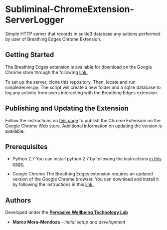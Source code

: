 # Subliminal-ChromeExtension-ServerLogger
Simple HTTP server that records in sqlite3 database any actions performed by user of Breathing Edges Chrome Extension.

## Getting Started

The Breathing Edges extension is available for download on the Google Chrome store through the following [link.](https://chrome.google.com/webstore/detail/breathing-edges/bfdgeibniodkfndpedigokbjkffoaboc?fbclid=IwAR2xAAuKU682uMxKVfOiMegXmB47ibh72AprPQ61DGwR8LritvmorKvHkD0)

To set up the server, clone this repository. Then, locate and run simpleServer.py. The script will create a new folder and a sqlite database to log any activity from users interacting with the Breathing Edges extension.

## Publishing and Updating the Extension

Follow the instructions on [this page](https://developer.chrome.com/webstore/publish) to publish the Chrome Extension on the Google Chrome Web store. Additional information on updating the version is available. 

## Prerequisites

- Python 2.7
You can install python 2.7 by following the instructions [in this page.](https://www.python.org/download/releases/2.7/)

- Google Chrome
The Breathing Edges extension requires an updated version of the Google Chrome browser. You can download and install it by following the instructions in this [link.](https://support.google.com/chrome/answer/95346?co=GENIE.Platform%3DDesktop&hl=en)

## Authors

Developed under the [**Pervasive Wellbeing Technology Lab**](http://med.stanford.edu/pervasivewellbeingtech.html)
* **Marco Mora-Mendoza** - *Initial setup and development*
